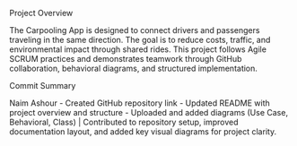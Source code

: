 Project Overview

The Carpooling App is designed to connect drivers and passengers traveling in the same direction. The goal is to reduce costs, traffic, and environmental impact through shared rides. This project follows Agile SCRUM practices and demonstrates teamwork through GitHub collaboration, behavioral diagrams, and structured implementation.

Commit Summary 

Naim Ashour - Created GitHub repository link - Updated README with project overview and structure - Uploaded and added diagrams (Use Case, Behavioral, Class) | Contributed to repository setup, improved documentation layout, and added key visual diagrams for project clarity. 





